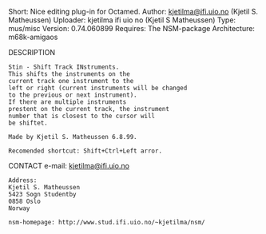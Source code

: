 Short:        Nice editing plug-in for Octamed.
Author:       kjetilma@ifi.uio.no (Kjetil S. Matheussen)
Uploader:     kjetilma ifi uio no (Kjetil S  Matheussen)
Type:         mus/misc
Version:      0.74.060899
Requires:     The NSM-package
Architecture: m68k-amigaos


DESCRIPTION

	Stin - Shift Track INstruments.
	This shifts the instruments on the
	current track one instrument to the
	left or right (current instruments will be changed
	to the previous or next instrument).
	If there are multiple instruments
	prestent on the current track, the instrument
	number that is closest to the cursor will
	be shiftet.

	Made by Kjetil S. Matheussen 6.8.99.

	Recomended shortcut: Shift+Ctrl+Left arror.


CONTACT
	e-mail: kjetilma@ifi.uio.no

	Address:
	Kjetil S. Matheussen
	5423 Sogn Studentby
	0858 Oslo
	Norway

	nsm-homepage: http://www.stud.ifi.uio.no/~kjetilma/nsm/

